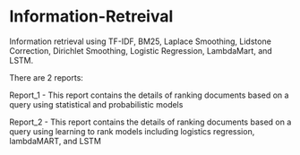 # Information-Retreival
Information retrieval using TF-IDF, BM25, Laplace Smoothing, Lidstone Correction, Dirichlet Smoothing, Logistic Regression, LambdaMart, and LSTM.

There are 2 reports: 

Report_1 - This report contains the details of ranking documents based on a query using statistical and probabilistic models

Report_2 - This report contains the details of ranking documents based on a query using learning to rank models including logistics regression, lambdaMART, and LSTM
